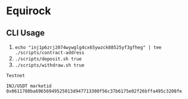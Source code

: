 # Equirock

## CLI Usage

1. `echo "inj1p6zrj2074wywglg4cx65ywzck88525yf3gfheg" | tee ./scripts/contract-address`
2. `./scripts/deposit.sh true`
3. `./scripts/withdraw.sh true`


```
Testnet

INJ/USDT marketid 0x0611780ba69656949525013d947713300f56c37b6175e02f26bffa495c3208fe

```
